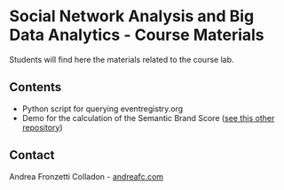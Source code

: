 # Social Network Analysis and Big Data Analytics - Course Materials
Students will find here the materials related to the course lab.

## Contents
- Python script for querying eventregistry.org
- Demo for the calculation of the Semantic Brand Score ([see this other repository](https://github.com/iandreafc/semanticbrandscore-demo))

## Contact
Andrea Fronzetti Colladon - [andreafc.com](https://andreafc.com)
